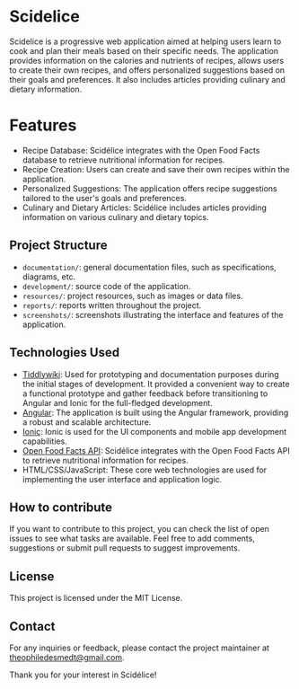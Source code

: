 # Scidelice

Scidelice is a progressive web application aimed at helping users learn to cook and plan their meals based on their specific needs. The application provides information on the calories and nutrients of recipes, allows users to create their own recipes, and offers personalized suggestions based on their goals and preferences. It also includes articles providing culinary and dietary information.

# Features

- Recipe Database: Scidélice integrates with the Open Food Facts database to retrieve nutritional information for recipes.
- Recipe Creation: Users can create and save their own recipes within the application.
- Personalized Suggestions: The application offers recipe suggestions tailored to the user's goals and preferences.
- Culinary and Dietary Articles: Scidélice includes articles providing information on various culinary and dietary topics.

## Project Structure

- `documentation/`: general documentation files, such as specifications, diagrams, etc.
- `development/`:  source code of the application.
- `resources/`: project resources, such as images or data files.
- `reports/`: reports written throughout the project.
- `screenshots/`: screenshots illustrating the interface and features of the application.

## Technologies Used

- [Tiddlywiki](https://tiddlywiki.com): Used for prototyping and documentation purposes during the initial stages of development. It provided a convenient way to create a functional prototype and gather feedback before transitioning to Angular and Ionic for the full-fledged development.
- [Angular](https://angular.io): The application is built using the Angular framework, providing a robust and scalable architecture.
- [Ionic](https://ionicframework.com/docs?=): Ionic is used for the UI components and mobile app development capabilities.
- [Open Food Facts API](https://openfoodfacts.github.io/api-documentation): Scidélice integrates with the Open Food Facts API to retrieve nutritional information for recipes.
- HTML/CSS/JavaScript: These core web technologies are used for implementing the user interface and application logic.

## How to contribute

If you want to contribute to this project, you can check the list of open issues to see what tasks are available. Feel free to add comments, suggestions or submit pull requests to suggest improvements.

## License

This project is licensed under the MIT License.

## Contact

For any inquiries or feedback, please contact the project maintainer at theophiledesmedt@gmail.com.

Thank you for your interest in Scidélice!
